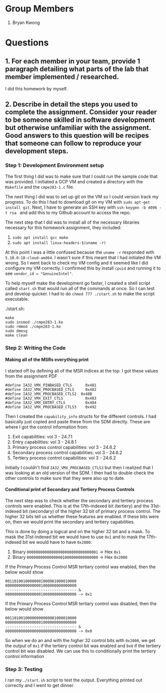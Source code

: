# Group Members

1. Bryan Kwong

# Questions

## 1. For each member in your team, provide 1 paragraph detailing what parts of the lab that member implemented / researched.

I did this homework by myself.

## 2. Describe in detail the steps you used to complete the assignment. Consider your reader to be someone skilled in software development but otherwise unfamiliar with the assignment. Good answers to this question will be recipes that someone can follow to reproduce your development steps.

### Step 1: Development Environment setup

The first thing I did was to make sure that I could run the sample code that was provided. I initiated a GCP VM and created a directory with the `Makefile` and the `cmpe283-1.c` file.

The next thing I did was to set up git on the VM so I could version track my progress. To do this I had to download git on my VM with `sudo apt-get install git`. Next, I have to generate an SSH key with `ssh-keygen -b 4096 -t rsa ` and add this to my Github account to access the repo.

The next step that I did was to install all of the necessary libraries necessary for this homework assignment, they included:

1. `sudo apt install gcc make`
2. `sudo apt install linux-headers-$(uname -r)`

At this point I was a little confused because the `uname -r` responded with `5.10.0-18-cloud-amd64`. I wasn't sure if this meant that I had initiated the VM wrong. So I went back to check my VM config and it seemed like I did configure my VM correctly. I confirmed this by install `cpuid` and running it to see `vendor_id = "GenuineIntel"`.

To help myself make the development go faster, I created a shell script called `start.sh` that would run all of the commands at once. So I can test and develop quicker. I had to do `chmod 777 ./start.sh` to make the script executable.

./start.sh:

```
make
sudo insmod ./cmpe283-1.ko
sudo rmmod ./cmpe283-1.ko
sudo dmesg
make clean
```

### Step 2: Writing the Code

#### Making all of the MSRs everything print

I started off by defining all of the MSR indices at the top. I got these values from the assignment PDF

```
#define IA32_VMX_PINBASED_CTLS		0x481
#define IA32_VMX_PROCBASED_CTLS		0x482
#define IA32_VMX_PROCBASED_CTLS2  0x48B
#define IA32_VMX_EXIT_CTLS			0x483
#define IA32_VMX_ENTRY_CTLS			0x484
#define IA32_VMX_PROCBASED_CTLS3	0x492
```

Then I created the `capability_info` structs for the different controls. I had basically just copied and paste these from the SDM directly. These are where I got the control information from:

1. Exit capabilities: vol 3 - 24.7.1
2. Entry capabilities: vol 3 - 24.8.1
3. Primary process control capabilities: vol 3 - 24.6.2
4. Secondary process control capabilities: vol 3 - 24.6.2
5. Tertiery process control capabilities: vol 3 - 24.6.2

Initially I couldn't find `IA32_VMX_PROCBASED_CTLS3` but then I realized that I was looking at an old version of the SDM. I then had to double check the other controls to make sure that they were also up to date.

#### Conditional print of Secondary and Tertiery Process Controls

The next step was to check whether the secondary and tertiery process controls were enabled. This is at the 17th-indexed bit (tertiery) and the 31st-indexed bit (secondary) of the higher 32 bit of primary process control. The higher 32 bits tell us whether these features are enabled. If these bits were on, then we would print the secondary and tertiery capabilities.

This is done by doing a logical and on the higher 32 bit and a mask. To mask the 31st-indexed bit we would have to use `0x1` and to mask the 17th-indexed bit we would have to have `0x2000`.

1. Binary `00000000000000000000000000000001` -> Hex `0x1`
2. Binary `00000000000000001000000000000000` -> Hex `0x2000`

If the Primary Process Control MSR tertiary control was enabled, then the below would show

```
00110100100000001000001000010000
00000000000000001000000000000000
-------------------------------- &
00000000000000001000000000000000 -> 0x1
```

If the Primary Process Control MSR tertiary control was disabled, then the below would show

```
00110100100000000000001000010000
00000000000000001000000000000000
-------------------------------- &
00000000000000000000000000000000 -> 0x0
```

So when we do an and with the higher 32 control bits with `0x2000`, we get the output of `0x1` if the tertiery control bit was enabled and `0x0` if the tertiery control bit was disabled. We can use this to conditionally print the tertiery control information

### Step 3: Testing

I ran my `./start.sh` script to test the output. Everything printed out correctly and I went to get dinner.

